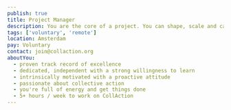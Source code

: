 ```yaml
---
publish: true
title: Project Manager
description: You are the core of a project. You can shape, scale and carry a project from start to end. You communicate with all relevant parties, such as the client, newspapers and local organisations. You find ways to do things that seem impossible at the start. You take responsibility and will do everything in your power to make the project a success.
tags: ['voluntary', 'remote']
location: Amsterdam
pay: Voluntary
contact: join@collaction.org
aboutYou:
  - proven track record of excellence
  - dedicated, independent with a strong willingness to learn
  - intrinsically motivated with a proactive attitude
  - passionate about collective action
  - you're full of energy and get things done
  - 5+ hours / week to work on CollAction
---
```

